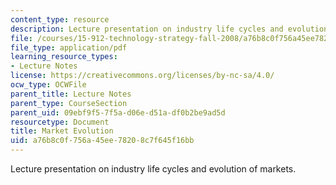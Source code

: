 ```yaml
---
content_type: resource
description: Lecture presentation on industry life cycles and evolution of markets.
file: /courses/15-912-technology-strategy-fall-2008/a76b8c0f756a45ee78208c7f645f16bb_lec_04.pdf
file_type: application/pdf
learning_resource_types:
- Lecture Notes
license: https://creativecommons.org/licenses/by-nc-sa/4.0/
ocw_type: OCWFile
parent_title: Lecture Notes
parent_type: CourseSection
parent_uid: 09ebf9f5-7f5a-d06e-d51a-df0b2be9ad5d
resourcetype: Document
title: Market Evolution
uid: a76b8c0f-756a-45ee-7820-8c7f645f16bb
---
```

Lecture presentation on industry life cycles and evolution of markets.